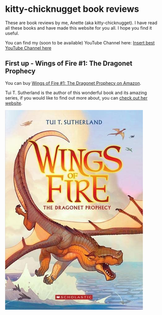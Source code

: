 # kitty-chicknugget book reviews

These are book reviews by me, Anette (aka kitty-chicknugget). I have read all these books and have made this website for you all. I hope you find it useful.

You can find my (soon to be available) YouTube Channel here: [Insert best YouTube Channel here](https://www.youtube.com/)

## First up - Wings of Fire #1: The Dragonet Prophecy

You can buy [Wings of Fire #1: The Dragonet Prophecy on Amazon](https://a.co/d/aWHV167).

Tui T. Sutherland is the author of this wonderful book and its amazing series, if you would like 
to find out more about, you can [check out her website](https://tuibooks.com/).

![Wings of Fire 1 - The Dragonet Prophecy](/assets/images/wings-of-fire-book-1.jpg)
